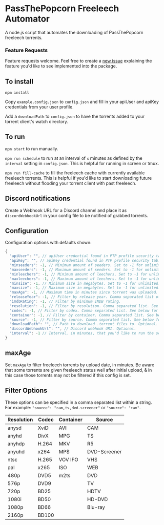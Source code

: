 # PassThePopcorn Freeleech Automator

A node.js script that automates the downloading of PassThePopcorn freeleech torrents.

### Feature Requests

Feature requests welcome. Feel free to create a [new issue](https://github.com/ergusto/ptp/issues/new) explaining the feature you'd like to see implemented into the package.

## To install

`npm install`

Copy `example.config.json` to `config.json` and fill in your apiUser and apiKey credentials from your user profile.

Add a `downloadPath` to `config.json` to have the torrents added to your torrent client's watch directory.

## To run

`npm start` to run manually.

`npm run schedule` to run at an interval of `x` minutes as defined by the `interval` setting in `config.json`. This is helpful for running in screen or tmux.

`npm run fill-cache` to fill the freeleech cache with currently available freeleech torrents. This is helpful if you'd like to start downloading future freeleech without flooding your torrent client with past freeleech.

## Discord notifications

Create a Webhook URL for a Discord channel and place it as `discordWebhookUrl` in your config file to be notified of grabbed torrents.

## Configuration

Configuration options with defaults shown:

```javascript
{
  "apiUser": "", // apiUser credential found in PTP profile security tab.
  "apiKey": "", // apiKey credential found in PTP profile security tab.
  "minseeders": -1, // Minimum amount of seeders. Set to -1 for unlimited.
  "maxseeders": -1, // Maximum amount of seeders. Set to -1 for unlimited.
  "minleechers": -1, // Minimum amount of leechers. Set to -1 for unlimited.
  "maxleechers": -1, // Maximum amount of leechers. Set to -1 for unlimited.
  "minsize": -1, // Minimum size in megabytes. Set to -1 for unlimited.
  "maxsize": -1, // Maximum size in megabytes. Set to -1 for unlimited.
  "maxAge": -1, // Maximum time in minutes since torrent was uploaded. See below note.
  "releaseYear": -1, // Filter by release year. Comma separated list of years.
  "imdbRating": -1, // Filter by minimum IMDB rating.
  "resolution": -1, // Filter by resolution. Comma separated list. See below for possible values.
  "codec": -1, // Filter by codex. Comma separated list. See below for possible values.
  "container": -1, // Filter by container. Comma separated list. See below for possible values.
  "source": -1, // Filter by source. Comma separated list. See below for possible values.
  "downloadPath": "", // Path to download .torrent files to. Optional.
  "discordWebhookUrl": "", // Discord webhook URI. Optional.
  "interval": -1 // Interval, in minutes, that you'd like to run the script at. 
}
```

## maxAge

Set `maxAge` to filter freeleech torrents by upload date, in minutes. Be aware that some torrents are given freeleech status well after initial upload, & in this case those torrents may not be filtered if this config is set.

## Filter Options

These options can be specified in a comma separated list within a string. For example: `"source": "cam,ts,dvd-screener"` or `"source": "cam"`.

| Resolution | Codec | Container | Source |
| --- | --- | --- | --- | 
|anysd|XviD|AVI|CAM|
|anyhd|DivX|MPG|TS|
|anyhdp|H.264|MKV|R5|
|anyuhd|x264|MP$|DVD-Screener|
|ntsc|H.265|VOV IFO|VHS|
|pal|x265|ISO|WEB|
|480p|DVD5|m2ts|DVD|
|576p|DVD9| |TV|
|720p|BD25| |HDTV|
|1080i|BD50| |HD-DVD|
|1080p|BD66| |Blu-ray|
|2160p|BD100| | |
